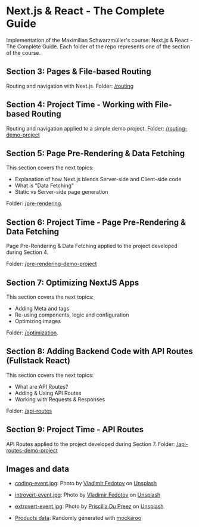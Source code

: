 # Next.js & React - The Complete Guide

Implementation of the Maximilian Schwarzmüller's course: Next.js & React - The Complete Guide. Each folder of the repo represents one of the section of the course.

## Section 3: Pages & File-based Routing

Routing and navigation with Next.js. Folder: [/routing](/routing)

## Section 4: Project Time - Working with File-based Routing

Routing and navigation applied to a simple demo project. Folder: [/routing-demo-project](/routing-demo-project)

## Section 5: Page Pre-Rendering & Data Fetching

This section covers the next topics:

- Explanation of how Next.js blends Server-side and Client-side code
- What is "Data Fetching"
- Static vs Server-side page generation

Folder: [/pre-rendering](/pre-rendering).

## Section 6: Project Time - Page Pre-Rendering & Data Fetching

Page Pre-Rendering & Data Fetching applied to the project developed during Section 4.

Folder: [/pre-rendering-demo-project](/pre-rendering-demo-project)

## Section 7: Optimizing NextJS Apps

This section covers the next topics:

- Adding Meta and <head> tags
- Re-using components, logic and configuration
- Optimizing images

Folder: [/optimization](/optimization).

## Section 8: Adding Backend Code with API Routes (Fullstack React)

This section covers the next topics:

- What are API Routes?
- Adding & Using API Routes
- Working with Requests & Responses

Folder: [/api-routes](/api-routes)

## Section 9: Project Time - API Routes

API Routes applied to the project developed during Section 7. Folder: [/api-routes-demo-project](/api-routes-demo-project)

## Images and data

- [coding-event.jpg](/routing-demo-project/public/images/coding-event.jpg): Photo by <a href="https://unsplash.com/@fedotov_vs?utm_source=unsplash&utm_medium=referral&utm_content=creditCopyText">Vladimir Fedotov</a> on <a href="https://unsplash.com/s/photos/coding?utm_source=unsplash&utm_medium=referral&utm_content=creditCopyText">Unsplash</a>
- [introvert-event.jpg](/routing-demo-project/public/images/introvert-event.jpg): Photo by <a href="https://unsplash.com/@fedotov_vs?utm_source=unsplash&utm_medium=referral&utm_content=creditCopyText">Vladimir Fedotov</a> on <a href="https://unsplash.com/s/photos/introvert?utm_source=unsplash&utm_medium=referral&utm_content=creditCopyText">Unsplash</a>
- [extrovert-event.jpg](/routing-demo-project/public/images/extrovert-event.jpg): Photo by <a href="https://unsplash.com/@priscilladupreez?utm_source=unsplash&utm_medium=referral&utm_content=creditCopyText">Priscilla Du Preez</a> on <a href="https://unsplash.com/s/photos/friends?utm_source=unsplash&utm_medium=referral&utm_content=creditCopyText">Unsplash</a>

- [Products data](/pre-rendering/data/dummy-backend.json): Randomly generated with [mockaroo](https://www.mockaroo.com/)
